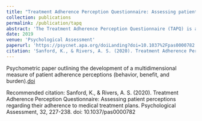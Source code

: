 ```yaml
---
title: "Treatment Adherence Perception Questionnaire: Assessing patient perceptions regarding their adherence to medical treatment plans"
collection: publications
permalink: /publication/tapq
abstract: 'The Treatment Adherence Perception Questionnaire (TAPQ) is a new, brief self-report instrument for assessing patient perceptions and attitudes regarding their own adherence to medical treatment plans. It includes 3 distinct scales: Perceived Behavior, Perceived Benefit, and Perceived Burden. In contrast with existing measures, the TAPQ was expected to have a clear factor structure; have good discrimination; and assess distinct types of perception, each of which has different patterns of association with interpersonal, personality, motivational, and emotional variables. Foundational work on the TAPQ (with 891 patients) included 5 quantitative scale development studies and 1 qualitative study. The present report focuses on results from a final validation study using 450 patients recruited via market research panels to complete online questionnaires. This study included a general medical sample and a sample of people with either diabetes or hypertension. A confirmatory factor analysis specifying strict measurement invariance across these groups produced a good fit. Analysis with item-response theory suggested that the scales on the TAPQ provide good discrimination across a wide range of experience levels. The 3 scales on the TAPQ each had distinct patterns of association with criterion variables regarding conscientiousness, health behavior, motivation, affect, type of diagnosis, and interpersonal communication with health-care professionals. These effects could not be explained by another existing measure of adherence or by a measure of response bias. (PsycINFO Database Record (c) 2019 APA, all rights reserved).'
date: 2019
venue: 'Psychological Assessment'
paperurl: 'https://psycnet.apa.org/doiLanding?doi=10.1037%2Fpas0000782'
citation: 'Sanford, K., & Rivers, A. S. (2020). Treatment Adherence Perception Questionnaire: Assessing patient perceptions regarding their adherence to medical treatment plans. Psychological Assessment, 32, 227-238. doi: 10.1037/pas0000782'
---
```

Psychometric paper outlining the development of a multidimensional measure of patient adherence perceptions (behavior, benefit, and burden).[doi](https://psycnet.apa.org/doiLanding?doi=10.1037%2Fpas0000782)

Recommended citation: Sanford, K., & Rivers, A. S. (2020). Treatment Adherence Perception Questionnaire: Assessing patient perceptions regarding their adherence to medical treatment plans. Psychological Assessment, 32, 227-238. doi: 10.1037/pas0000782
